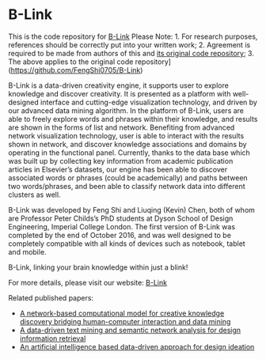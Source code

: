 # B-Link
This is the code repository for [B-Link](http://www.imperial.ac.uk/design-engineering/research/engineering-design/creativity/b-link/)
Please Note: 1. For research purposes, references should be correctly put into your written work; 2. Agreement is required to be made from authors of this and [its original code repository](https://github.com/FengShi0705/B-Link); 3. The above applies to the original code repository](https://github.com/FengShi0705/B-Link)

B-Link is a data-driven creativity engine, it supports user to explore knowledge and discover creativity. It is presented as a platform with well-designed interface and cutting-edge visualization technology, and driven by our advanced data mining algorithm. In the platform of B-Link, users are able to freely explore words and phrases within their knowledge, and results are shown in the forms of list and network. Benefiting from advanced network visualization technology, user is able to interact with the results shown in network, and discover knowledge associations and domains by operating in the functional panel. Currently, thanks to the data base which was built up by collecting key information from academic publication articles in Elsevier’s datasets, our engine has been able to discover associated words or phrases (could be academically) and paths between two words/phrases, and been able to classify network data into different clusters as well.

B-Link was developed by Feng Shi and Liuqing (Kevin) Chen, both of whom are Professor Peter Childs’s PhD students at Dyson School of Design Engineering, Imperial College London. The first version of B-Link was completed by the end of October 2016, and was well designed to be completely compatible with all kinds of devices such as notebook, tablet and mobile.

B-Link, linking your brain knowledge within just a blink!

For more details, please visit our website: [B-Link](http://www.imperial.ac.uk/design-engineering/research/engineering-design/creativity/b-link/)

Related published papers:

- [A network-based computational model for creative knowledge discovery bridging human-computer interaction and data mining](https://asmedigitalcollection.asme.org/IDETC-CIE/proceedings-abstract/IDETC-CIE2017/58219/V007T06A001/258692)
- [A data-driven text mining and semantic network analysis for design information retrieval](http://verification.asmedigitalcollection.asme.org/article.aspx?articleid=2650709&resultClick=1)
- [An artificial intelligence based data-driven approach for design ideation](https://www.sciencedirect.com/science/article/pii/S1047320319300604)
